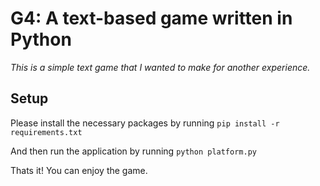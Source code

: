 # G4: A text-based game written in Python
*This is a simple text game that I wanted to make for another experience.*

## Setup

Please install the necessary packages by running ```pip install -r requirements.txt```

And then run the application by running ```python platform.py```

Thats it! You can enjoy the game.